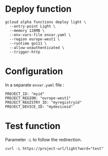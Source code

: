 # Deploy function

    gcloud alpha functions deploy light \
      --entry-point Light \
      --memory 128MB \
      --env-vars-file envar.yaml \
      --region europe-west1 \
      --runtime go111 \
      --allow-unauthenticated \
      --trigger-http

# Configuration

In a separate `envar.yaml` file :

    PROJECT_ID: "myid"
    PROJECT_REGION: "europe-west1"
    PROJECT_REGISTRY_ID: "myregistryid"
    PROJECT_DEVICE_ID: "mydeviceid"`

# Test function

Parameter `-L` to follow the redirection.

    curl -L https://project-url/light?word="test"